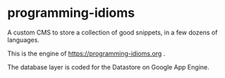 # programming-idioms
A custom CMS to store a collection of good snippets, in a few dozens of languages.

This is the engine of https://programming-idioms.org .

The database layer is coded for the Datastore on Google App Engine.